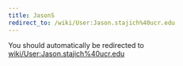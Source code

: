 ```yaml
---
title: JasonS
redirect_to: /wiki/User:Jason.stajich%40ucr.edu
---
```


You should automatically be redirected to [wiki/User:Jason.stajich%40ucr.edu](User:Jason.stajich%40ucr.edu)
